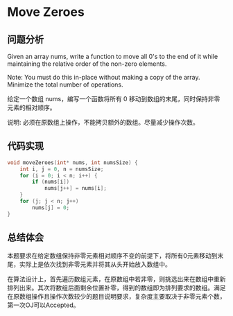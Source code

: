 #  Move Zeroes

## 问题分析
Given an array nums, write a function to move all 0's to the end of it while maintaining the relative order of the non-zero elements.

Note: You must do this in-place without making a copy of the array. Minimize the total number of operations.


给定一个数组 nums，编写一个函数将所有 0 移动到数组的末尾，同时保持非零元素的相对顺序。

说明: 必须在原数组上操作，不能拷贝额外的数组。尽量减少操作次数。

## 代码实现
``` C
void moveZeroes(int* nums, int numsSize) {
    int i, j = 0, n = numsSize;
    for (i = 0; i < n; i++) {
        if (nums[i])
            nums[j++] = nums[i];
    }
    for (j; j < n; j++)
        nums[j] = 0;
}
```

## 总结体会

本题要求在给定数组保持非零元素相对顺序不变的前提下，将所有0元素移动到末尾，实际上是依次找到非零元素并将其从头开始放入数组中。

在算法设计上，首先遍历数组元素，在原数组中若非零，则挑选出来在数组中重新排列出来。其次将数组后面剩余位置补零，得到的数组即为排列要求的数组。满足在原数组操作且操作次数较少的题目说明要求，复杂度主要取决于非零元素个数，第一次OJ可以Accepted。